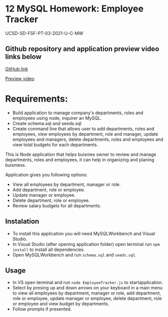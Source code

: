 # 12 MySQL Homework: Employee Tracker

UCSD-SD-FSF-PT-03-2021-U-C-MW

## Github repository and application preview video links below

[GitHub link]()

[Preview video]()

# Requirements:

* Build application to manage company's departments, roles and employees using node, inquirer an MySQL.
* Create schema.sql and seeds.sql
* Create command line that allows user to add departments, roles and employees, view employees by department, role and manager, update employees and managers, delete departments, roles and employees and view total budgets for each departments.

This is Node application that helps buisnies owner to review and manage departments, roles and employees, it can help in organizing and planing buisniess.

Application gives you following options:

* View all employees by department, manager or role.
* Add department, role or employee.
* Update manager or employee.
* Delete department, role or employee.
* Review salary budgets for all departments.

## Instalation

* To install this application you will need MySQLWorkbench and Visual Studio.
* In Visual Studio (after opening application folder) open terminal run `npm install` to install all dependencies.
* Open MySQLWorkbench and run `schema.sql` and `seeds.sql`.

## Usage

* In VS open terminal and run `node EmployeeTracker.js` to startapplication.
* Select by presing up and down arrows on your keyboard in a main menu to view all employees by department, manager or role, add department, role or employee, update manager or employee, delete department, role or employee and view budget by departments.
* Follow prompts if presented.


